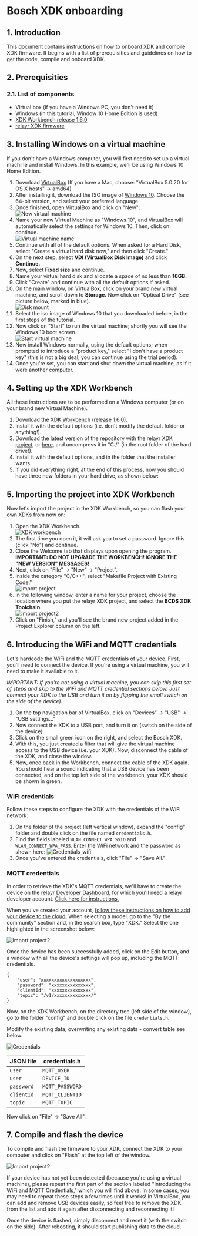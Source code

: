 # Bosch XDK onboarding 

## 1. Introduction

This document contains instructions on how to onboard XDK and compile XDK firmware.
It begins with a list of prerequisities and guidelines on how to get the code, compile and onboard XDK.

## 2. Prerequisities

### 2.1. List of components

-  Virtual box (if you have a Windows PC, you don't need it)
-  Windows (in this tutorial, Window 10 Home Edition is used)
-  [XDK Workbench release 1.6.0](http://xdk.bosch-connectivity.com/software-downloads)
-  [relayr XDK firmware](https://github.com/relayr/xdk-mqtt)

## 3. Installing Windows on a virtual machine

If you don't have a Windows computer, you will first need to set up a virtual machine and install Windows. In this example, we'll be using Windows 10 Home Edition.

1.  Download [VirtualBox](https://www.virtualbox.org/wiki/Downloads)
 (If you have a Mac, choose: "VirtualBox 5.0.20 for OS X hosts" →  amd64)
2.  After installing it, download the ISO image of [Windows 10](https://www.microsoft.com/en-us/software-download/windows10ISO). Choose the 64-bit version, and select your preferred language.
3.  Once finished, open VirtualBox and click on "New":  
  ![New virtual machine](assets/ScreenShot_2016-05-12_at_18.31.34.png)
4.  Name your new Virtual Machine as "Windows 10", and VirtualBox will automatically select the settings for Windows 10. Then, click on continue.  
  ![Virtual machine name](assets/ScreenShot_2016-05-12_at_19.06.28.png) 
5.  Continue with all of the default options. When asked for a Hard Disk, select "Create a virtual hard disk now," and then click "Create."
6.  On the next step, select **VDI (VirtualBox Disk Image)** and click **Continue.**
7.  Now, select **Fixed size** and continue.
8.  Name your virtual hard disk and allocate a space of no less than **16GB.**
9.  Click "Create" and continue with all the default options if asked.
10.  On the main window, on VirtualBox, click on your brand new virtual machine, and scroll down to **Storage.** Now click on "Optical Drive" (see picture below, marked in blue).  
  ![Disk mount](assets/ScreenShot_2016-05-13_at_11.01.20.png)
11.  Select the iso image of Windows 10 that you downloaded before, in the first steps of the tutorial.
12.  Now click on "Start" to run the virtual machine; shortly you will see the Windows 10 boot screen.  
  ![Start virtual machine](assets/ScreenShot_2016-05-13_at_11.11.28.png)
13.  Now install Windows normally, using the default options; when prompted to introduce a "product key," select "I don't have a product key" (this is not a big deal, you can continue using the trial period).
14.  Once you're set, you can start and shut down the virtual machine, as if it were another computer.
 
## 4. Setting up the XDK Workbench

All these instructions are to be performed on a Windows computer (or on your brand new Virtual Machine).

1.  Download the [XDK Workbench (release 1.6.0)](http://xdk.bosch-connectivity.com/software-downloads).
2.  Install it with the default options (i.e. don't modify the default folder or anything!).
3.  Download the latest version of the repository with the relayr [XDK project](https://codeload.github.com/relayr/xdk-mqtt/zip/master), or [here](https://github.com/relayr/xdk-mqtt/tree/dev-ev), and uncompress it in "C:/" (in the root folder of the hard drive!).
4.  Install it with the default options, and in the folder that the installer wants.
5.  If you did everything right, at the end of this process, now you should have three new folders in your hard drive, as shown below:
 
 
## 5. Importing the project into XDK Workbench

Now let's import the project in the XDK Workbench, so you can flash your own XDKs from now on:

1.  Open the XDK Workbench.  
  ![XDK workbench](assets/xdk_icon.png)
2.  The first time you open it, it will ask you to set a password. Ignore this (click "No") and continue.
3.  Close the Welcome tab that displays upon opening the program.
**IMPORTANT: DO NOT UPGRADE THE WORKBENCH! IGNORE THE "NEW VERSION" MESSAGES!**
4.  Next, click on "File" → "New" → "Project".
5.  Inside the category "C/C++", select "Makefile Project with Existing Code."  
  ![Import project](assets/ScreenShot_2016-05-13_at_12.23.34.png)
6.  In the following window, enter a name for your project, choose the location where you put the relayr XDK project, and select the **BCDS XDK Toolchain.**  
  ![Import project2](assets/ScreenShot_2016-05-13_at_12.26.59.png)
7.  Click on "Finish," and you'll see the brand new project added in the Project Explorer column on the left.
 
## 6. Introducing the WiFi and MQTT credentials

Let's hardcode the WiFi and the MQTT credentials of your device. First,
you'll need to connect the device. If you're using a virtual machine, you
will need to make it available to it.

*IMPORTANT: If you're not using a virtual machine, you can skip this first
set of steps and skip to the WiFi and MQTT credential sections below. Just
connect your XDK to the USB and turn it on by flipping the small switch on the
side of the device).*

1.  On the top navigation bar of VirtualBox, click on "Devices" → "USB" → "USB settings..."
2.  Now connect the XDK to a USB port, and turn it on (switch on the side of the device).
3.  Click on the small green icon on the right, and select the Bosch XDK.
4.  With this, you just created a filter that will give the virtual machine access to the USB device (i.e. your XDK). Now, disconnect the cable of the XDK, and close the window.
5.  Now, once back in the Workbench, connect the cable of the XDK again. You should hear a sound indicating that a USB device has been connected, and on the top left side of the workbench, your XDK should be shown in green.
 
### WiFi credentials

Follow these steps to configure the XDK with the credentials of the WiFi network:

1.  On the folder of the project (left vertical window), expand the "config" folder and double click on the file named `credentials.h`.
2.  Find the fields labeled `WLAN_CONNECT_WPA_SSID` and `WLAN_CONNECT_WPA_PASS`. Enter the WiFi network and the password as shown here:
  ![Credentials_wifi](assets/ScreenShot_2016-09-13_at_10.03.19.png)
3.  Once you've entered the credentials, click "File" → "Save All."
  
### MQTT credentials

 In order to retrieve the XDK's MQTT credentials, we'll have to create the device on the [relayr Developer Dashboard](http://developer.relayr.io), for which you'll need a relayr developer account. [Click here for instructions.](http://docs.relayr.io/getting-started/account-creation/#creating-an-account)

 When you've created your account, [follow these instructions on how to add your device to the cloud.](http://docs.relayr.io/getting-started/devices-guide/#adding-a-device) When selecting a model, go to the "By the community" section and, in the search box, type "XDK." Select the one highlighted in the screenshot below:  

![Import project2](assets/ScreenShot_2016-07-26_at_13.14.54.png)

Once the device has been successfully added, click on the Edit button, and a
window with all the device's settings will pop up, including the MQTT
credentials.
  
```
{
    "user": "xxxxxxxxxxxxxxxxxxx",
    "password": "xxxxxxxxxxxxxxx",
    "clientId": "xxxxxxxxxxxxxxx",
    "topic": "/v1/xxxxxxxxxxxxxx/"
}
```
  
Now, on the XDK Workbench, on the directory tree (left side of the window), go
to the folder "config" and double click on the file `credentials.h`.

Modify the existing data, overwriting any existing data - convert table see
below.

![Credentials](assets/ScreenShot_2016-09-13_at_10.03.19.png)
   
JSON file | credentials.h
------------ | -------------
`user` | `MQTT_USER`
`user` | `DEVICE_ID`
`password` | `MQTT_PASSWORD`
`clientId` | `MQTT_CLIENTID`
`topic` | `MQTT_TOPIC`
   
Now click on "File" → "Save All".
 
 
## 7. Compile and flash the device

To compile and flash the firmware to your XDK, connect the XDK to your
computer and click on "Flash" at the top left of the window.

![Import project2](assets/ScreenShot_2016-07-26_at_13.34.28.png)

If your device has not yet been detected (because you're using a virtual
machine), please repeat the first part of the section labeled "Introducing the
WiFi and MQTT Credentials," which you will find above. In some cases, you may
need to repeat these steps a few times until it works! In VirtualBox, you can
add and remove USB devices easily, so feel free to remove the XDK from the
list and add it again after disconnecting and reconnecting it!

Once the device is flashed, simply disconnect and reset it (with the switch on
the side). After rebooting, it should start publishing data to the cloud.
 

 
 
 

